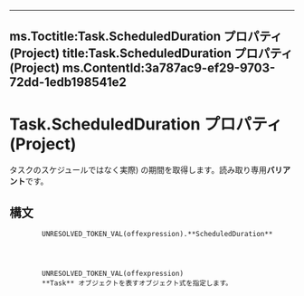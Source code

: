 

---
ms.Toctitle:Task.ScheduledDuration プロパティ (Project)
title:Task.ScheduledDuration プロパティ (Project)
ms.ContentId:3a787ac9-ef29-9703-72dd-1edb198541e2
---
# Task.ScheduledDuration プロパティ (Project)




タスクのスケジュールではなく実際) の期間を取得します。読み取り専用**バリアント**です。

## 構文

            UNRESOLVED_TOKEN_VAL(offexpression).**ScheduledDuration**




            UNRESOLVED_TOKEN_VAL(offexpression)
            **Task** オブジェクトを表すオブジェクト式を指定します。





